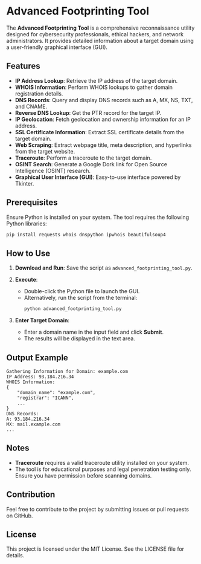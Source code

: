 # Advanced Footprinting Tool

The **Advanced Footprinting Tool** is a comprehensive reconnaissance utility designed for cybersecurity professionals, ethical hackers, and network administrators. It provides detailed information about a target domain using a user-friendly graphical interface (GUI).

## Features

- **IP Address Lookup**: Retrieve the IP address of the target domain.
- **WHOIS Information**: Perform WHOIS lookups to gather domain registration details.
- **DNS Records**: Query and display DNS records such as A, MX, NS, TXT, and CNAME.
- **Reverse DNS Lookup**: Get the PTR record for the target IP.
- **IP Geolocation**: Fetch geolocation and ownership information for an IP address.
- **SSL Certificate Information**: Extract SSL certificate details from the target domain.
- **Web Scraping**: Extract webpage title, meta description, and hyperlinks from the target website.
- **Traceroute**: Perform a traceroute to the target domain.
- **OSINT Search**: Generate a Google Dork link for Open Source Intelligence (OSINT) research.
- **Graphical User Interface (GUI)**: Easy-to-use interface powered by Tkinter.

## Prerequisites

Ensure Python is installed on your system. The tool requires the following Python libraries:

```bash
pip install requests whois dnspython ipwhois beautifulsoup4
```

## How to Use

1. **Download and Run**:
   Save the script as `advanced_footprinting_tool.py`.
   
2. **Execute**:
   - Double-click the Python file to launch the GUI.
   - Alternatively, run the script from the terminal:
     ```bash
     python advanced_footprinting_tool.py
     ```

3. **Enter Target Domain**:
   - Enter a domain name in the input field and click **Submit**.
   - The results will be displayed in the text area.

## Output Example

```plaintext
Gathering Information for Domain: example.com
IP Address: 93.184.216.34
WHOIS Information:
{
    "domain_name": "example.com",
    "registrar": "ICANN",
    ...
}
DNS Records:
A: 93.184.216.34
MX: mail.example.com
...
```

## Notes

- **Traceroute** requires a valid traceroute utility installed on your system.
- The tool is for educational purposes and legal penetration testing only. Ensure you have permission before scanning domains.

## Contribution

Feel free to contribute to the project by submitting issues or pull requests on GitHub.

## License

This project is licensed under the MIT License. See the LICENSE file for details.


